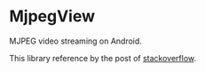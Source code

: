 # MjpegView
MJPEG video streaming on Android.

This library reference by the post of [stackoverflow](https://stackoverflow.com/questions/3205191/android-and-mjpeg).
